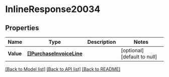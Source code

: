 # InlineResponse20034

## Properties
Name | Type | Description | Notes
------------ | ------------- | ------------- | -------------
**Value** | [**[]PurchaseInvoiceLine**](purchaseInvoiceLine.md) |  | [optional] [default to null]

[[Back to Model list]](../README.md#documentation-for-models) [[Back to API list]](../README.md#documentation-for-api-endpoints) [[Back to README]](../README.md)

